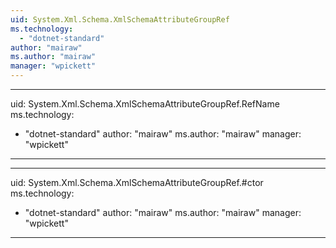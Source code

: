 ```yaml
---
uid: System.Xml.Schema.XmlSchemaAttributeGroupRef
ms.technology: 
  - "dotnet-standard"
author: "mairaw"
ms.author: "mairaw"
manager: "wpickett"
---
```


---
uid: System.Xml.Schema.XmlSchemaAttributeGroupRef.RefName
ms.technology: 
  - "dotnet-standard"
author: "mairaw"
ms.author: "mairaw"
manager: "wpickett"
---

---
uid: System.Xml.Schema.XmlSchemaAttributeGroupRef.#ctor
ms.technology: 
  - "dotnet-standard"
author: "mairaw"
ms.author: "mairaw"
manager: "wpickett"
---
